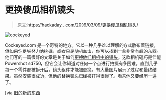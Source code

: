 # 更换傻瓜相机镜头

> 原文:[https://hackaday . com/2009/03/09/更换傻瓜相机镜头/](https://hackaday.com/2009/03/09/replacing-a-point-and-shoot-lens/)

![cockeyed](../Images/80ae59f8033d7807d029c999b22c985f.png "cockeyed")

Cockeyed.com 是一个奇特的地方。它以一种几乎难以理解的方式散布着链接，但如果你足够努力地挖掘，或者只是随机点击，你可以找到一些非常有趣的东西。他们写的一篇很好的文章是关于如何[更换他们相机中的镜头](http://cockeyed.com/lessons/canon_sd750/canon_sd750_01.php)。这款相机碰巧是佳能 Powershot sd750，但它会让你知道对任何一个点进行拍摄有多困难。直到几乎每一个零件都被拆开后，镜头组件才能被更换。有大量图片展示了过程和最终结果。虽然安装很成功，但他的替换镜头已经被打得很惨了。看来他又要经历一遍了。

[via [旧的新的东西](http://blogs.msdn.com/oldnewthing/)